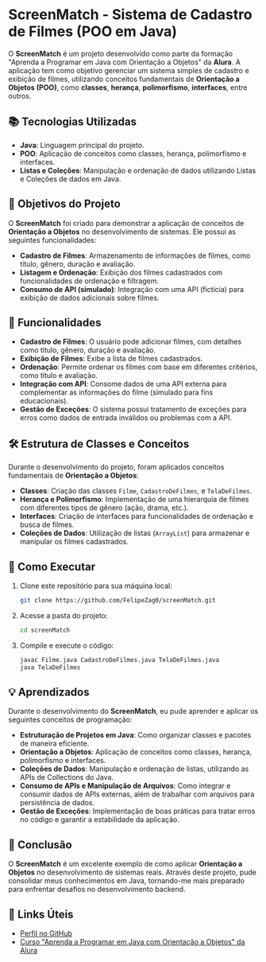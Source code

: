 # ScreenMatch - Sistema de Cadastro de Filmes (POO em Java)

O **ScreenMatch** é um projeto desenvolvido como parte da formação "Aprenda a Programar em Java com Orientação a Objetos" da **Alura**. A aplicação tem como objetivo gerenciar um sistema simples de cadastro e exibição de filmes, utilizando conceitos fundamentais de **Orientação a Objetos (POO)**, como **classes**, **herança**, **polimorfismo**, **interfaces**, entre outros.

## 📚 Tecnologias Utilizadas

- **Java**: Linguagem principal do projeto.
- **POO**: Aplicação de conceitos como classes, herança, polimorfismo e interfaces.
- **Listas e Coleções**: Manipulação e ordenação de dados utilizando Listas e Coleções de dados em Java.

## 🎯 Objetivos do Projeto

O **ScreenMatch** foi criado para demonstrar a aplicação de conceitos de **Orientação a Objetos** no desenvolvimento de sistemas. Ele possui as seguintes funcionalidades:

- **Cadastro de Filmes**: Armazenamento de informações de filmes, como título, gênero, duração e avaliação.
- **Listagem e Ordenação**: Exibição dos filmes cadastrados com funcionalidades de ordenação e filtragem.
- **Consumo de API (simulado)**: Integração com uma API (fictícia) para exibição de dados adicionais sobre filmes.

## 🔑 Funcionalidades

- **Cadastro de Filmes**: O usuário pode adicionar filmes, com detalhes como título, gênero, duração e avaliação.
- **Exibição de Filmes**: Exibe a lista de filmes cadastrados.
- **Ordenação**: Permite ordenar os filmes com base em diferentes critérios, como título e avaliação.
- **Integração com API**: Consome dados de uma API externa para complementar as informações do filme (simulado para fins educacionais).
- **Gestão de Exceções**: O sistema possui tratamento de exceções para erros como dados de entrada inválidos ou problemas com a API.

## 🛠️ Estrutura de Classes e Conceitos

Durante o desenvolvimento do projeto, foram aplicados conceitos fundamentais de **Orientação a Objetos**:

- **Classes**: Criação das classes `Filme`, `CadastroDeFilmes`, e `TelaDeFilmes`.
- **Herança e Polimorfismo**: Implementação de uma hierarquia de filmes com diferentes tipos de gênero (ação, drama, etc.).
- **Interfaces**: Criação de interfaces para funcionalidades de ordenação e busca de filmes.
- **Coleções de Dados**: Utilização de listas (`ArrayList`) para armazenar e manipular os filmes cadastrados.
  
## 🚀 Como Executar

1. Clone este repositório para sua máquina local:
   ```bash
   git clone https://github.com/FelipeZag0/screenMatch.git
   ```

2. Acesse a pasta do projeto:
   ```bash
   cd screenMatch
   ```

3. Compile e execute o código:
   ```bash
   javac Filme.java CadastroDeFilmes.java TelaDeFilmes.java
   java TelaDeFilmes
   ```

## 💡 Aprendizados

Durante o desenvolvimento do **ScreenMatch**, eu pude aprender e aplicar os seguintes conceitos de programação:

- **Estruturação de Projetos em Java**: Como organizar classes e pacotes de maneira eficiente.
- **Orientação a Objetos**: Aplicação de conceitos como classes, herança, polimorfismo e interfaces.
- **Coleções de Dados**: Manipulação e ordenação de listas, utilizando as APIs de Collections do Java.
- **Consumo de APIs e Manipulação de Arquivos**: Como integrar e consumir dados de APIs externas, além de trabalhar com arquivos para persistência de dados.
- **Gestão de Exceções**: Implementação de boas práticas para tratar erros no código e garantir a estabilidade da aplicação.

## 🎉 Conclusão

O **ScreenMatch** é um excelente exemplo de como aplicar **Orientação a Objetos** no desenvolvimento de sistemas reais. Através deste projeto, pude consolidar meus conhecimentos em Java, tornando-me mais preparado para enfrentar desafios no desenvolvimento backend.

## 🔗 Links Úteis

- [Perfil no GitHub](https://github.com/FelipeZag0)
- [Curso "Aprenda a Programar em Java com Orientação a Objetos" da Alura](https://www.alura.com.br/curso-online-java-orientacao-objetos)
